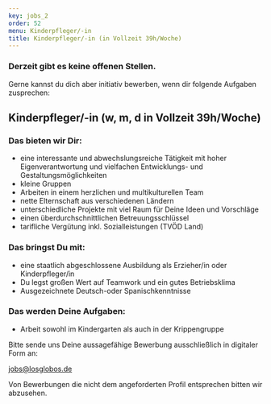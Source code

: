 ```yaml
---
key: jobs_2
order: 52
menu: Kinderpfleger/-in
title: Kinderpfleger/-in (in Vollzeit 39h/Woche)
---
```

<!-- Unsere deutsch-spanische Kindertagesstätte Los Globos e.V. sucht zum nächstmöglichen Zeitpunkt eine/n -->

### Derzeit gibt es keine offenen Stellen.

Gerne kannst du dich aber initiativ bewerben, wenn dir folgende Aufgaben zusprechen:

## Kinderpfleger/-in (w, m, d in Vollzeit 39h/Woche)
                
### Das bieten wir Dir:
                
* eine interessante und abwechslungsreiche Tätigkeit mit hoher Eigenverantwortung und vielfachen Entwicklungs- und Gestaltungsmöglichkeiten
* kleine Gruppen
* Arbeiten in einem herzlichen und multikulturellen Team
* nette Elternschaft aus verschiedenen Ländern
* unterschiedliche Projekte mit viel Raum für Deine Ideen und Vorschläge
* einen überdurchschnittlichen Betreuungsschlüssel
* tarifliche Vergütung inkl. Sozialleistungen (TVÖD Land)
           

### Das bringst Du mit:

* eine staatlich abgeschlossene Ausbildung als Erzieher/in oder Kinderpfleger/in
* Du legst großen Wert auf Teamwork und ein gutes Betriebsklima
* Ausgezeichnete Deutsch-oder Spanischkenntnisse
                

### Das werden Deine Aufgaben:

* Arbeit sowohl im Kindergarten als auch in der Krippengruppe
             

Bitte sende uns Deine aussagefähige Bewerbung ausschließlich in digitaler Form an:

[jobs@losglobos.de](mailto:jobs@losglobos.de)
                
Von Bewerbungen die nicht dem angeforderten Profil entsprechen bitten wir abzusehen.